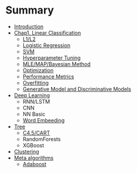 # Summary

* [Introduction](README.md)
* [Chap1. Linear Classification](chapter1.md)
  * [L1/L2  ](chapter1/l1l2-norm.md)
  * [Logistic Regression](chapter1/logistic-regression.md)
  * [SVM](chapter1/svm.md)
  * [Hyperparameter Tuning](chapter1/hyperparameter-tuning.md)
  * [MLE/MAP/Bayesian Method](chapter1/mlemapbayesian-method.md)
  * [Optimization](chapter1/optimization.md)
  * [Performance Metrics](chapter1/performance-metrics.md)
  * [Overfitting](chapter1/overfitting.md)
  * [Generative Model and Discriminative Models](chapter1/generative-model-and-discriminative-models.md)
* [Deep Learning](deep-learning.md)
  * RNN/LSTM
  * CNN
  * NN Basic
  * [Word Embeeding](deep-learning/word-embeeding.md)
* [Tree](tree.md)
  * [C4.5/CART](tree/c45cart.md)
  * RandomForests
  * XGBoost
* [Clustering](clustering.md)
* [Meta algorithms](ensemble.md)
  * [Adaboost](ensemble/adaboost.md)

